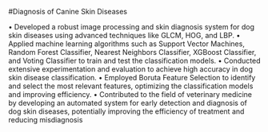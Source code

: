 #Diagnosis of Canine Skin Diseases

• Developed a robust image processing and skin diagnosis system for dog skin diseases using advanced techniques like GLCM, HOG, and LBP. • Applied machine learning algorithms such as Support Vector Machines, Random Forest Classifier, Nearest Neighbors Classifier, XGBoost Classifier, and Voting Classifier to train and test the classification models. • Conducted extensive experimentation and evaluation to achieve high accuracy in dog skin disease classification. • Employed Boruta Feature Selection to identify and select the most relevant features, optimizing the classification models and improving efficiency. • Contributed to the field of veterinary medicine by developing an automated system for early detection and diagnosis of dog skin diseases, potentially improving the efficiency of treatment and reducing misdiagnosis
